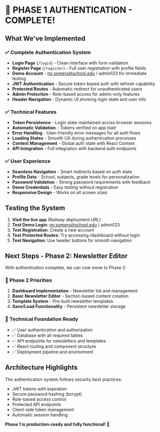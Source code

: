 # 🎉 PHASE 1 AUTHENTICATION - COMPLETE!

## What We've Implemented

### ✅ Complete Authentication System
- **Login Page** (`/login`) - Clean interface with form validation
- **Register Page** (`/register`) - Full user registration with profile fields
- **Demo Account** - mr.somers@school.edu / admin123 for immediate testing
- **JWT Authentication** - Secure token-based auth with refresh capability
- **Protected Routes** - Automatic redirect for unauthenticated users
- **Admin Protection** - Role-based access for admin-only features
- **Header Navigation** - Dynamic UI showing login state and user info

### ✅ Technical Features
- **Token Persistence** - Login state maintained across browser sessions
- **Automatic Validation** - Tokens verified on app load
- **Error Handling** - User-friendly error messages for all auth flows
- **Loading States** - Smooth UX during authentication processes
- **Context Management** - Global auth state with React Context
- **API Integration** - Full integration with backend auth endpoints

### ✅ User Experience
- **Seamless Navigation** - Smart redirects based on auth state
- **Profile Data** - School, subjects, grade levels for personalization
- **Password Validation** - Strong password requirements with feedback
- **Demo Credentials** - Easy testing without registration
- **Responsive Design** - Works on all screen sizes

## Testing the System

1. **Visit the live app** (Railway deployment URL)
2. **Test Demo Login**: mr.somers@school.edu / admin123
3. **Test Registration**: Create a new account
4. **Test Protected Routes**: Try accessing /dashboard without login
5. **Test Navigation**: Use header buttons for smooth navigation

## Next Steps - Phase 2: Newsletter Editor

With authentication complete, we can now move to Phase 2:

### 🎯 Phase 2 Priorities
1. **Dashboard Implementation** - Newsletter list and management
2. **Basic Newsletter Editor** - Section-based content creation
3. **Template System** - Pre-built newsletter templates
4. **Save/Load Functionality** - Persistent newsletter storage

### 🔧 Technical Foundation Ready
- ✅ User authentication and authorization
- ✅ Database with all required tables
- ✅ API endpoints for newsletters and templates
- ✅ React routing and component structure
- ✅ Deployment pipeline and environment

## Architecture Highlights

The authentication system follows security best practices:
- JWT tokens with expiration
- Secure password hashing (bcrypt)
- Role-based access control
- Protected API endpoints
- Client-side token management
- Automatic session handling

**Phase 1 is production-ready and fully functional!** 🚀
